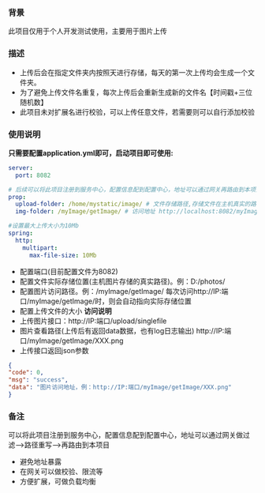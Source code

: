 ### 背景
此项目仅用于个人开发测试使用，主要用于图片上传

### 描述
- 上传后会在指定文件夹内按照天进行存储，每天的第一次上传均会生成一个文件夹。
- 为了避免上传文件名重复，每次上传后会重新生成新的文件名【时间戳+三位随机数】
- 此项目未对扩展名进行校验，可以上传任意文件，若需要则可以自行添加校验

### 使用说明
**只需要配置application.yml即可，启动项目即可使用:**
```yaml
server:
  port: 8082

# 后续可以将此项目注册到服务中心，配置信息配到配置中心，地址可以通过网关再路由到本项目
prop:
  upload-folder: /home/mystatic/image/ # 文件存储路径,存储文件在主机真实的路径；以上配置为虚拟机的路径
  img-folder: /myImage/getImage/ # 访问地址 http://localhost:8082/myImage/getImage/***.jpg

#设置最大上传大小为10Mb
spring: 
  http:
    multipart:
      max-file-size: 10Mb
```
- 配置端口(目前配置文件为8082)
- 配置文件实际存储位置(主机图片存储的真实路径)。例：D:/photos/
- 配置图片访问路径。例：/myImage/getImage/ 每次访问http://IP:端口/myImage/getImage/时，则会自动指向实际存储位置
- 配置上传文件的大小
**访问说明**
- 上传图片接口：http://IP:端口/upload/singlefile
- 图片查看路径(上传后有返回data数据，也有log日志输出) http://IP:端口/myImage/getImage/XXX.png
- 上传接口返回json参数
```json
{
"code": 0,
"msg": "success",
"data": "图片访问地址，例：http://IP:端口/myImage/getImage/XXX.png"
}
```

### 备注
可以将此项目注册到服务中心，配置信息配到配置中心，地址可以通过网关做过滤-->路径重写-->再路由到本项目
- 避免地址暴露
- 在网关可以做校验、限流等
- 方便扩展，可做负载均衡